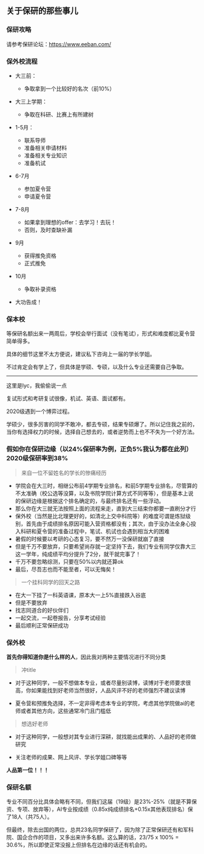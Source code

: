 ## 关于保研的那些事儿

### 保研攻略

请参考保研论坛：https://www.eeban.com/

### 保外校流程

- 大三前：
  - 争取拿到一个比较好的名次（前10%）

- 大三上学期：
  - 争取在科研、比赛上有所建树

- 1-5月：
  - 联系导师
  - 准备相关申请材料
  - 准备相关专业知识
  - 准备机试

- 6-7月
  - 参加夏令营
  - 申请夏令营

- 7-8月
  - 如果拿到理想的offer：去学习！去玩！
  - 否则，及时查缺补漏

- 9月
  - 获得推免资格
  - 正式推免

- 10月
  - 争取补录资格
- 大功告成！

### 保本校

等保研名额出来一两周后，学校会举行面试（没有笔试），形式和难度都比夏令营简单得多。

具体的细节这里不太方便说，建议私下咨询上一届的学长学姐。

不过肯定会有学上了，但具体是学硕、专硕，以及什么专业还需要自己争取。

-------

这里是lyc，我偷偷说一点

复试形式和考研复试很像，机试、英语、面试都有。

2020级遇到一个博弈过程。

学硕少，很多厉害的同学不敢冲，都去专硕，结果专硕爆了。所以记住我之前的，当你有选择权力的时候，选择自己想去的，或者逆势而上也不不失为一个好方法。

### 假如你在保研边缘（以24%保研率为例，正负5%我认为都在此列）2020级保研率到38%

> 来自一位不留姓名的学长的惨痛经历

- 学院会在大三时，相继公布前4学期专业排名，和前5学期专业排名，尽管算的不太准确（校公选等没算，以及书院学院计算方式不同等等），但是基本上说的保研边缘是根据这个排名确定的，与最终排名还有一些浮动。
- 那么你在大三就无法按照上面的流程来走，直到大三结束你都要一直刷分才行
- 保外校（当然是比北理更好的，如清北上交中科院等）的难度可谓是炼狱级别，首先由于成绩排名原因可能入营资格都没有；其次，由于没办法全身心投入科研和夏令营的准备过程中，笔试、机试也会遇到相当大的困难
- 暑假的时候要以考研的心态复习，要不然万一没保研就崩了直接
- 但是千万不要放弃，只要希望尚存就一定坚持下去，我们专业有同学仅靠大三这一学年，纯成绩平均分提升了2分，就干就完事了！
- 千万不要忽略综测，只要在50%以内就还算ok
- 最后，尽吾志也而不能至者，可以无悔矣！

> 一个挂科同学的回天之路

- 在大一下挂了一科英语课，原本大一上5%直接跌入谷底
- 但是不要放弃
- 找志同道合的好伙伴们
- 一起交流，一起卷报告，分享考试经验
- 最后顺利正常保研成功


### 保外校

**首先你得知道你是什么样的人**，因此我对两种主要情况进行不同分类

> 冲title

- 对于这种同学，一般不想做本专业，或者尽量别读博，读博对于老师要求很高，你如果能找到好老师当然很好，人品风评不好的老师强烈不建议读博

- 夏令营和预推免选择，不一定非得考虑本专业的学院，考虑其他学院做ai的老师或者其他方向，这些通常冷门且门槛低

> 想选好老师

- 对于这种同学，一般想对其专业进行深耕，就找能出成果的、人品好的老师做研究

- 关注老师的成果、网上风评、学长学姐口碑等等

**人品第一位！！！**


### 保研名额

专业不同百分比具体会略有不同，但我们这届（19级）是23%-25%（就是不算保资、专项、放弃等），AI专业按成绩（0.85x纯成绩排名+0.15x其他表现排名）保了18人（共75人）。

但最终，除去出国的两位，总共23名同学保研了，因为除了正常保研还有和军科院、国企合作的项目，又多出来许多名额。这么算的话，23/75 x 100% = 30.6%，所以即使正常没报上但排名在边缘的话还有机会的。
